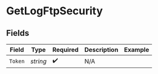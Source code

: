 # GetLogFtpSecurity


## Fields

| Field              | Type               | Required           | Description        | Example            |
| ------------------ | ------------------ | ------------------ | ------------------ | ------------------ |
| `Token`            | *string*           | :heavy_check_mark: | N/A                |                    |